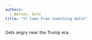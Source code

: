 ```yaml
---
authors:
  - Bernan, Dale
title: "It Came From Something Awful"
---
```


Gets angry near the Trump era.
